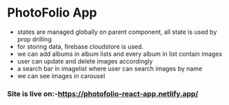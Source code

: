 # PhotoFolio App
* states are managed globally on parent component, all state is used by prop drilling
* for storing data, firebase cloudstore is used.
* we can add albums in album lists and every album in list contain images
* user can update and delete images accordingly
* a search bar in imagelist where user can search images by name
* we can see images in carousel
### Site is live on:-https://photofolio-react-app.netlify.app/

